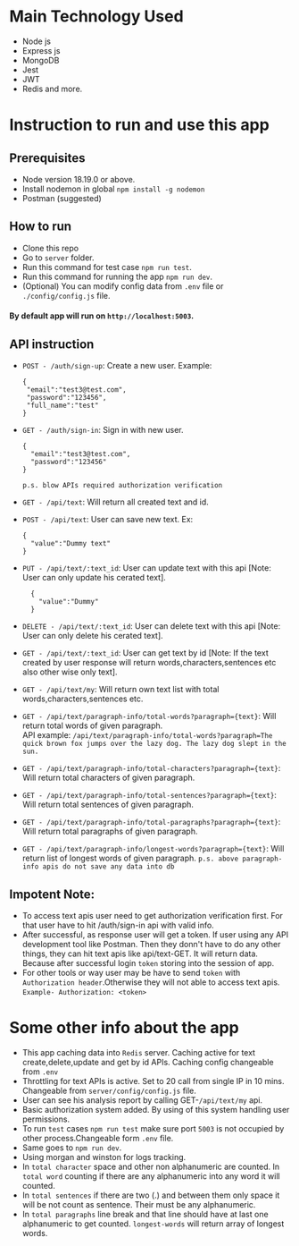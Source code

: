 # Main Technology Used

- Node js
- Express js
- MongoDB
- Jest
- JWT
- Redis and more.

# Instruction to run and use this app

## Prerequisites

- Node version 18.19.0 or above.
- Install nodemon in global `npm install -g nodemon`
- Postman (suggested)

## How to run
- Clone this repo
- Go to `server` folder.
- Run this command for test case `npm run test`. 
- Run this command for running the app `npm run dev`.
- (Optional) You can modify config data from `.env` file or `./config/config.js` file.

#### By default app will run on `http://localhost:5003`.

## API instruction  

- `POST - /auth/sign-up`: Create a new user. Example:
   ```
  {
    "email":"test3@test.com",
    "password":"123456",
    "full_name":"test"
  }
  ```
- `GET - /auth/sign-in`: Sign in with new user.
  ```
  {
    "email":"test3@test.com",
    "password":"123456"
  }
  ```

  `p.s. blow APIs required authorization verification`

- `GET - /api/text`: Will return all created text and id.
- `POST - /api/text`: User can save new text. Ex:
    ```
    {
      "value":"Dummy text"
    }
  ```
- `PUT - /api/text/:text_id`: User can update text with this api [Note: User can only update his cerated text].
  ```
    {
      "value":"Dummy"
    }
  ```
- `DELETE - /api/text/:text_id`: User can delete text with this api [Note: User can only delete his cerated text].
- `GET - /api/text/:text_id`: User can get text by id [Note: If the text created by user response will return words,characters,sentences etc also other wise only text].
- `GET - /api/text/my`: Will return own text list with total words,characters,sentences etc.
- `GET - /api/text/paragraph-info/total-words?paragraph={text}`: Will return total words of given paragraph. <br/>API example: `/api/text/paragraph-info/total-words?paragraph=The quick brown fox jumps over the lazy dog. The lazy dog slept in the sun.`
- `GET - /api/text/paragraph-info/total-characters?paragraph={text}`: Will return total characters of given paragraph.
- `GET - /api/text/paragraph-info/total-sentences?paragraph={text}`: Will return total sentences of given paragraph.
- `GET - /api/text/paragraph-info/total-paragraphs?paragraph={text}`: Will return total paragraphs of given paragraph.
- `GET - /api/text/paragraph-info/longest-words?paragraph={text}`: Will return list of longest words of given paragraph.
  `p.s. above paragraph-info apis do not save any data into db`


## Impotent Note:
- To access text apis user need to get authorization verification first. For that user have to hit /auth/sign-in api with valid info. 
- After successful, as response user will get a token. If user using any API development tool like Postman. Then they donn't have to do any other things, they can hit text apis like api/text-GET. It will return data. Because after successful login `token` storing into the session of app.
- For other tools or way user may be have to send `token` with `Authorization header`.Otherwise they will not able to access text apis.
  `Example- Authorization: <token>`


# Some other info about the app
- This app caching data into `Redis` server. Caching active for text create,delete,update and get by id APIs. Caching config changeable from `.env`
- Throttling for text APIs is active. Set to 20 call from single IP in 10 mins. Changeable from `server/config/config.js` file.
- User can see his analysis report by calling GET-`/api/text/my` api.
- Basic authorization system added. By using of this system handling user permissions.
- To run  `test` cases `npm run test` make sure port `5003` is not occupied by other process.Changeable form `.env` file.
- Same goes to `npm run dev`. 
- Using morgan and winston for logs tracking.
- In `total character` space and other non alphanumeric are counted. In `total word` counting if there are any alphanumeric into any word it will counted.
- In `total sentences` if there are two (.) and between them only space it will be not count as sentence. Their must be any alphanumeric.
- In `total paragraphs` line break and that line should have at last one alphanumeric to get counted. `longest-words` will return array of longest words.

